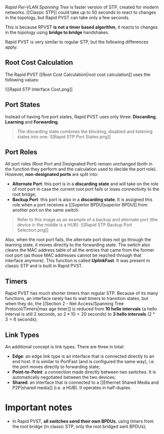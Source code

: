 *Rapid Per-VLAN Spanning Tree* is faster version of STP, created for modern networks. [[Classic STP]] could take up to 50 seconds to react to changes in the topology, but Rapid PVST can take only a few seconds.

This is because RPVST **is not a timer based algorithm**, it reacts to changes in the topology using **bridge to bridge** handshakes.

Rapid PVST is very similar to regular STP, but the following differences apply:

## Root Cost Calculation

The Rapid PVST [[Root Cost Calculation|root cost calculation]] uses the following values:

![[Rapid STP Interface Cost.png]]

## Port States

Instead of having five port states, Rapid PVST uses only three: **Discarding**, **Learning** and **Forwarding**.

> The discarding state combines the blocking, disabled and listening states into one:
> ![[Rapid STP Port States.png]]

## Port Roles

All port roles (Root Port and Designated Port) remain unchanged (both in the function they perform and the calculation used to decide the port role). However, **non-designated ports** are split into:

- **Alternate Port**: this port is in a **discarding state** and will take on the role of root port in case the current root port fails or loses connectivity to the root bridge;
- **Backup Port**: this port is also in a **discarding state**. It is assigned this role when a port receives a [[Superior BPDU|superior BPDU]] from another port on the same switch.

> Refer to this image as an example of a backup and alternate port (the device in the middle is a HUB):
> ![[Rapid STP Backup Port Selection.png]]

Also, when the root port fails, the alternate port does not go through the learning state, it moves directly to the forwarding state. The switch also cleans the MAC address table of all the entries that came from the former root port (as those MAC addresses cannot be reached through that interface anymore). This function is called **UplinkFast**. It was present in classic STP and is built in Rapid PVST.

## Timers

Rapid PVST has much shorter timers than regular STP. Because of its many functions, an interface rarely has to wait timers to transition states, but when they do, the [[Section 2 - Net Access/Spanning Tree Protocol/Timers|max age timer]] is reduced from **10 hello intervals** (a hello interval is still 2 seconds, so $2*10=20$ seconds) to **3 hello intervals** ($2*3=6$ seconds);

## Link Types

An additional concept is link types. There are three in total:

- **Edge**: an edge link type is an interface that is connected directly to an end host. It is similar to PortFast (and is configured the same way), i.e. the port moves directly to forwarding state;
- **Point-to-Point**: a connection made directly between two switches. It is automatically negotiated between the two devices;
- **Shared**: an interface that is connected to a [[Ethernet Shared Media and P2P|shared media]] (i.e. a HUB). It operates in half-duplex.
# Important notes

- In Rapid PVST, **all switches send their own BPDUs**, using timers from the root bridge (in classic STP, only the root bridged sent BPDUs);